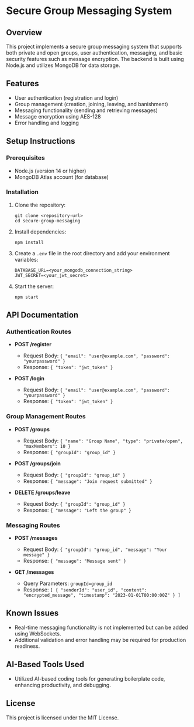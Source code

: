 # Secure Group Messaging System

## Overview
This project implements a secure group messaging system that supports both private and open groups, user authentication, messaging, and basic security features such as message encryption. The backend is built using Node.js and utilizes MongoDB for data storage.

## Features
- User authentication (registration and login)
- Group management (creation, joining, leaving, and banishment)
- Messaging functionality (sending and retrieving messages)
- Message encryption using AES-128
- Error handling and logging

## Setup Instructions

### Prerequisites
- Node.js (version 14 or higher)
- MongoDB Atlas account (for database)

### Installation
1. Clone the repository:
   ```
   git clone <repository-url>
   cd secure-group-messaging
   ```

2. Install dependencies:
   ```
   npm install
   ```

3. Create a `.env` file in the root directory and add your environment variables:
   ```
   DATABASE_URL=<your_mongodb_connection_string>
   JWT_SECRET=<your_jwt_secret>
   ```

4. Start the server:
   ```
   npm start
   ```

## API Documentation

### Authentication Routes
- **POST /register**
  - Request Body: `{ "email": "user@example.com", "password": "yourpassword" }`
  - Response: `{ "token": "jwt_token" }`

- **POST /login**
  - Request Body: `{ "email": "user@example.com", "password": "yourpassword" }`
  - Response: `{ "token": "jwt_token" }`

### Group Management Routes
- **POST /groups**
  - Request Body: `{ "name": "Group Name", "type": "private/open", "maxMembers": 10 }`
  - Response: `{ "groupId": "group_id" }`

- **POST /groups/join**
  - Request Body: `{ "groupId": "group_id" }`
  - Response: `{ "message": "Join request submitted" }`

- **DELETE /groups/leave**
  - Request Body: `{ "groupId": "group_id" }`
  - Response: `{ "message": "Left the group" }`

### Messaging Routes
- **POST /messages**
  - Request Body: `{ "groupId": "group_id", "message": "Your message" }`
  - Response: `{ "message": "Message sent" }`

- **GET /messages**
  - Query Parameters: `groupId=group_id`
  - Response: `[ { "senderId": "user_id", "content": "encrypted_message", "timestamp": "2023-01-01T00:00:00Z" } ]`

## Known Issues
- Real-time messaging functionality is not implemented but can be added using WebSockets.
- Additional validation and error handling may be required for production readiness.

## AI-Based Tools Used
- Utilized AI-based coding tools for generating boilerplate code, enhancing productivity, and debugging.

## License
This project is licensed under the MIT License.